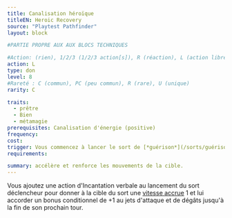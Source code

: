 ```yaml
---
title: Canalisation héroïque
titleEN: Heroic Recovery
source: "Playtest Pathfinder"
layout: block

#PARTIE PROPRE AUX AUX BLOCS TECHNIQUES

#Action: (rien), 1/2/3 (1/2/3 action[s]), R (réaction), L (action libre)
action: L
type: don
level: 8
#Rareté : C (commun), PC (peu commun), R (rare), U (unique)
rarity: C

traits:
  - prêtre
  - Bien
  - métamagie
prerequisites: Canalisation d'énergie (positive)
frequency: 
cost: 
trigger: Vous commencez à lancer le sort de [*guérison*](/sorts/guérison.html).
requirements:

summary: accélère et renforce les mouvements de la cible.
---
```


Vous ajoutez une action d'Incantation verbale au lancement du sort déclencheur pour donner à la cible du sort une [vitesse accrue](/conditions/vitesse-accrue) 1 et lui accorder un bonus conditionnel de +1 au jets d'attaque et de dégâts jusqu'à la fin de son prochain tour.
